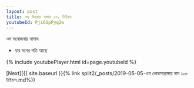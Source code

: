 ```yaml
---
layout: post
title: ওম উত্তরায় নামায ১০৮ টাইমস
youtubeId: Pji6SpPyq2w
---
```

 
 
 ওম মনোজবায় নামায  
 
 -  যার মনের গতি আছে 
 
  
 
  
 
 
 
 
 
 


{% include youtubePlayer.html id=page.youtubeId %}
 
[Next]({{ site.baseurl }}{% link  split2/_posts/2019-05-05-ওম লোকসারাঙ্গায় নাম ১০৮ টাইমস.md%})
 
